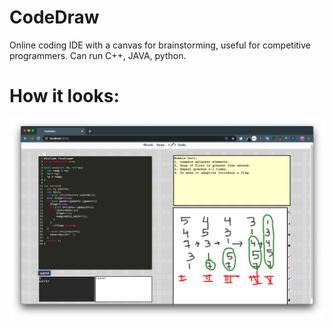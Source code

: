 # CodeDraw
Online coding IDE with a canvas for brainstorming, useful for competitive programmers. Can run C++, JAVA, python.

# How it looks:
![Image](https://github.com/akshatgarg12/CodeDraw/blob/master/Screenshot%202020-08-25%20at%205.14.21%20PM.png)
